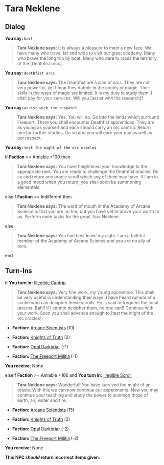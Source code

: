 # Tara Neklene
## Dialog

**You say:** `hail`



>**Tara Neklene says:** It is always a pleasure to meet a new face. We have many who travel far and wide to visit our great academy. Many who brave the long trip by boat. Many who dare to cross the territory of the [Deathfist orcs].

**You say:** `deathfist orcs`



>**Tara Neklene says:** The Deathfist are a clan of orcs. They are not very powerful, yet I hear they dabble in the circles of magic. Their skills in the ways of magic are limited. It is my duty to study them. I shall pay for your services. Will you [assist with the research]?

**You say:** `assist with the research`



>**Tara Neklene says:** Yes. You will do. Go into the lands which surround Freeport. There you shall encounter Deathfist apprentices. They are as young as yourself and each should carry an orc cantrip. Return one for further studies. Do so and you will earn your pay as well as our respect.

**You say:** `test the might of the orc oracles`



if **Faction** >= Amiable +100 then



>**Tara Neklene says:** You have heightened your knowledge to the appropriate rank. You are ready to challenge the Deathfist oracles. Do so and return one oracle scroll which any of them may have. If I am in a good mood when you return, you shall soon be summoning elementals.


elseif **Faction** >= Indifferent then



>**Tara Neklene says:** The word of mouth in the Academy of Arcane Science is that you are no foe, but you have yet to prove your worth to us. Perform more tasks for the great Tara Neklene.


else



>**Tara Neklene says:** You had best leave my sight. I am a faithful member of the Academy of Arcane Science and you are no ally of ours.

end

## Turn-Ins




if **You turn in:** [Illegible Cantrip](/item/13845)


>**Tara Neklene says:** Very fine work, my young apprentice. This shall be very useful in understanding their ways. I have heard rumors of a scribe who can decipher these scrolls. He is said to frequent the local taverns. Bah!! If I cannot decipher them, no one can!! Continue with your work. Soon you shall advance enough to [test the might of the orc oracles].


* __Faction:__ [Arcane Scientists](/faction/220) (10)


* __Faction:__ [Knights of Truth](/faction/281) (2)


* __Faction:__ [Opal Darkbriar](/faction/296) (-1)


* __Faction:__ [The Freeport Militia](/faction/330) (-1)


 **You receive:** None 

elseif **Faction** >= Amiable +100 and  **You turn in:** [Illegible Scroll](/item/13225)


>**Tara Neklene says:** Wonderful! You have survived the might of an oracle. With this we can now continue our experiments. Now you may continue your teaching and study the power to summon those of earth, air, water and fire.


* __Faction:__ [Arcane Scientists](/faction/220) (15)


* __Faction:__ [Knights of Truth](/faction/281) (3)


* __Faction:__ [Opal Darkbriar](/faction/296) (-2)


* __Faction:__ [The Freeport Militia](/faction/330) (-2)


 **You receive:** None 

**This NPC *should* return incorrect items given.**

